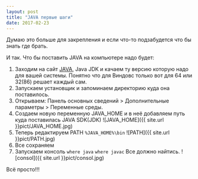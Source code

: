 ```yaml
---
layout: post
title: "JAVA первые шаги"
date: 2017-02-23
---
```


Думаю это больше для закрепления и если что-то подзабудется что бы знать где брать.

И так. Что бы поставить JAVA на компьютере надо будет:

1. Заходим на сайт [JAVA](http://www.oracle.com/technetwork/java/javase/downloads/index.html), Java JDK
 и качаем ту версию которую надо для вашей системы. Понятно что для Виндовс только вот для 64 или 32(86) решает каждый сам.
2. Запускаем установщик и запоминаем директорию куда она поставилось.
3. Открываем: Панель основных сведений > Дополнительные параметры > Переменные среды.
4. Создаем новую переменную JAVA_HOME и в неё добавляем путь куда поставилась JAVA SDK(JDK)
![JAVA_HOME]({{ site.url }}pict/JAVA_HOME.jpg)
5. Теперь редактируем PATH
`%JAVA_HOME%\bin`
![PATH]({{ site.url }}pict/PATH.jpg)
6. Все сохраняем
7. Запускаем консоль
`where java`
`where javac`
Все должно найтись.
![consol]({{ site.url }}pict/consol.jpg)


Всё просто!!!